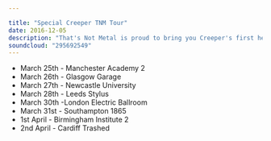 ```yaml
---

title: "Special Creeper TNM Tour"
date: 2016-12-05
description: "That's Not Metal is proud to bring you Creeper's first headline tour for their new album, Eternity...In Your Arms. Will and Ian from the band join us for a chat and there's your first set of hints about the other bands that will be joining the tour! Dates are..."
soundcloud: "295692549"
---
```


- March 25th - Manchester Academy 2
- March 26th - Glasgow Garage
- March 27th - Newcastle University
- March 28th - Leeds Stylus
- March 30th -London Electric Ballroom
- March 31st - Southampton 1865
- 1st April - Birmingham Institute 2
- 2nd April - Cardiff Trashed
